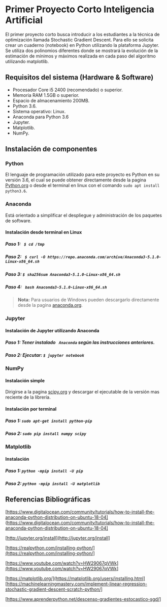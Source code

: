 # Primer Proyecto Corto Inteligencia Artificial
El primer proyecto corto busca introducir a los estudiantes a la técnica de optimización llamada Stochastic Gradient Descent. Para ello se solicita crear un cuaderno (notebook) en Python utilizando la plataforma Jupyter. Se utiliza   dos   polinomios   diferentes   donde   se   mostrará   la   evolución   de   la   estimación   de   mínimos   y   máximos   realizada   en   cada   paso   del   algoritmo utilizando matplotlib.
## Requisitos del sistema (Hardware & Software)
- Procesador Core i5 2400 (recomendado) o superior.
-   Memoria RAM 1.5GB o superior.
-   Espacio de almacenamiento 200MB.
- Python 3.6.
- Sistema operativo: Linux.
- Anaconda para Python 3.6
- Jupyter.
- Matplotlib.
- NumPy.
## Instalación de componentes

### Python
El lenguaje de programación utilizado para este proyecto es Python en su versión 3.6, el cual se puede obtener directamente desde la pagina [Python.org](https://www.python.org/) o desde el terminal en linux con el comando ``sudo apt install python3.6``.

### Anaconda
Está orientado a simplificar el despliegue y administración de los paquetes de software.
#### Instalación desde terminal en Linux
##### Paso 1:  `` $ cd /tmp``
##### Paso 2: `` $ curl -O https://repo.anaconda.com/archive/Anaconda3-5.1.0-Linux-x86_64.sh``
##### Paso 3: ``$ sha256sum Anaconda3-5.1.0-Linux-x86_64.sh``
##### Paso 4: `` bash Anaconda3-5.1.0-Linux-x86_64.sh``
> **Nota:** Para usuarios de Windows pueden descargarlo directamente desde la pagina [anaconda.org](https://anaconda.org/anaconda/python).
### Jupyter
#### Instalación de Jupyter utilizando Anaconda
##### Paso 1:  Tener instalado `` Anaconda`` según las instrucciones anteriores.
##### Paso 2:  Ejecutar: ``$ jupyter notebook``
### NumPy
#### Instalación simple
Dirigirse a la pagina [scipy.org](https://www.scipy.org/scipylib/download.html) y descargar el ejecutable de la versión mas reciente de la librería.
#### Instalación por terminal
##### Paso 1: ``sudo apt-get install python-pip  ``
##### Paso 2: ``sudo pip install numpy scipy``
### Matplotlib
#### Instalación
##### Paso 1: ``python -mpip install -U pip``
##### Paso 2: ``python -mpip install -U matplotlib``
## Referencias Bibliográficas

[https://www.digitalocean.com/community/tutorials/how-to-install-the-anaconda-python-distribution-on-ubuntu-18-04]
(https://www.digitalocean.com/community/tutorials/how-to-install-the-anaconda-python-distribution-on-ubuntu-18-04]

[http://jupyter.org/install](http://jupyter.org/install]

[https://realpython.com/installing-python/](https://realpython.com/installing-python/]

[https://www.youtube.com/watch?v=HW29067qVWk](https://www.youtube.com/watch?v=HW29067qVWk]

[https://matplotlib.org/](https://matplotlib.org/users/installing.html]
[https://machinelearningmastery.com/implement-linear-regression-stochastic-gradient-descent-scratch-python/]

[https://www.aprenderpython.net/descenso-gradientes-estocastico-sgd/]




